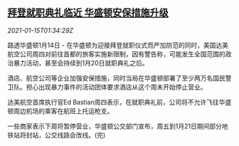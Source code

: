 <!--1610677398000-->
[拜登就职典礼临近 华盛顿安保措施升级](https://cn.reuters.com/article/biden-inauguration-security-measures-011-idCNKBS29K04K)
------

<div><i>2021-01-15T01:34:29Z</i></div><p>路透华盛顿1月14日 - 在华盛顿为迎接拜登就职仪式而严加防范的同时，美国达美航空公司周四对前往首都的旅客实施新限制，因有警告称，可能发生全国范围的政治暴力活动，甚至会持续到1月20日就职典礼之后。</p><p>酒店、航空公司等企业加强安保措施，同时当局在华盛顿部署了至少两万名国民警卫队。担心出现暴力事件的活动团体要求酒店从这个周末开始停止营业。</p><p>达美航空首席执行官Ed Bastian周四表示，在就职典礼前，公司将不允许飞往华盛顿周边机场的乘客在航班上托运枪支。</p><p>一些商家表示下周将暂停营业，华盛顿公交部门宣布，周五到1月21日期间部分地铁站将封站，公交线路会改线。(完)</p>

